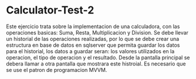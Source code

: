 # Calculator-Test-2
Este ejercicio trata sobre la implementacion de una calculadora, con las operaciones basicas: Suma, Resta, Multiplicacion y Division. Se debe llevar un historial de las operaciones realizadas, por lo que se debe crear una estructura en base de datos en sqlserver que permita guardar los datos para el historial, los datos a guardar seran: los valores utilizados en la operacion, el tipo de operacion y el resultado. Desde la pantalla principal se debera llamar a otra pantalla que mostrara este histroial. Es necesario que se use el patron de programacion MVVM.
